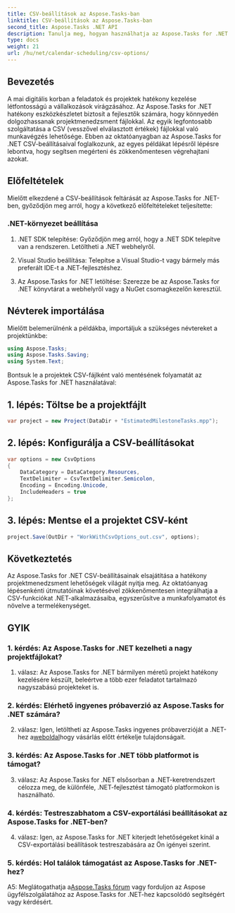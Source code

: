 ```yaml
---
title: CSV-beállítások az Aspose.Tasks-ban
linktitle: CSV-beállítások az Aspose.Tasks-ban
second_title: Aspose.Tasks .NET API
description: Tanulja meg, hogyan használhatja az Aspose.Tasks for .NET alkalmazást a CSV-fájlokkal való hatékony munkavégzéshez, így könnyedén fejlesztheti projektkezelési képességeit.
type: docs
weight: 21
url: /hu/net/calendar-scheduling/csv-options/
---
```

## Bevezetés

A mai digitális korban a feladatok és projektek hatékony kezelése létfontosságú a vállalkozások virágzásához. Az Aspose.Tasks for .NET hatékony eszközkészletet biztosít a fejlesztők számára, hogy könnyedén dolgozhassanak projektmenedzsment fájlokkal. Az egyik legfontosabb szolgáltatása a CSV (vesszővel elválasztott értékek) fájlokkal való munkavégzés lehetősége. Ebben az oktatóanyagban az Aspose.Tasks for .NET CSV-beállításaival foglalkozunk, az egyes példákat lépésről lépésre lebontva, hogy segítsen megérteni és zökkenőmentesen végrehajtani azokat.

## Előfeltételek

Mielőtt elkezdené a CSV-beállítások feltárását az Aspose.Tasks for .NET-ben, győződjön meg arról, hogy a következő előfeltételeket teljesítette:

### .NET-környezet beállítása

1. .NET SDK telepítése: Győződjön meg arról, hogy a .NET SDK telepítve van a rendszeren. Letöltheti a .NET webhelyről.

2. Visual Studio beállítása: Telepítse a Visual Studio-t vagy bármely más preferált IDE-t a .NET-fejlesztéshez.

3. Az Aspose.Tasks for .NET letöltése: Szerezze be az Aspose.Tasks for .NET könyvtárat a webhelyről vagy a NuGet csomagkezelőn keresztül.

## Névterek importálása

Mielőtt belemerülnénk a példákba, importáljuk a szükséges névtereket a projektünkbe:

```csharp
using Aspose.Tasks;
using Aspose.Tasks.Saving;
using System.Text;
```

Bontsuk le a projektek CSV-fájlként való mentésének folyamatát az Aspose.Tasks for .NET használatával:

## 1. lépés: Töltse be a projektfájlt

```csharp
var project = new Project(DataDir + "EstimatedMilestoneTasks.mpp");
```

## 2. lépés: Konfigurálja a CSV-beállításokat

```csharp
var options = new CsvOptions
{
    DataCategory = DataCategory.Resources,
    TextDelimiter = CsvTextDelimiter.Semicolon,
    Encoding = Encoding.Unicode,
    IncludeHeaders = true
};
```

## 3. lépés: Mentse el a projektet CSV-ként

```csharp
project.Save(OutDir + "WorkWithCsvOptions_out.csv", options);
```

## Következtetés

Az Aspose.Tasks for .NET CSV-beállításainak elsajátítása a hatékony projektmenedzsment lehetőségek világát nyitja meg. Az oktatóanyag lépésenkénti útmutatóinak követésével zökkenőmentesen integrálhatja a CSV-funkciókat .NET-alkalmazásaiba, egyszerűsítve a munkafolyamatot és növelve a termelékenységet.

## GYIK

### 1. kérdés: Az Aspose.Tasks for .NET kezelheti a nagy projektfájlokat?

1. válasz: Az Aspose.Tasks for .NET bármilyen méretű projekt hatékony kezelésére készült, beleértve a több ezer feladatot tartalmazó nagyszabású projekteket is.

### 2. kérdés: Elérhető ingyenes próbaverzió az Aspose.Tasks for .NET számára?

 2. válasz: Igen, letöltheti az Aspose.Tasks ingyenes próbaverzióját a .NET-hez a[weboldal](https://releases.aspose.com/tasks/net/)hogy vásárlás előtt értékelje tulajdonságait.

### 3. kérdés: Az Aspose.Tasks for .NET több platformot is támogat?

3. válasz: Az Aspose.Tasks for .NET elsősorban a .NET-keretrendszert célozza meg, de különféle, .NET-fejlesztést támogató platformokon is használható.

### 4. kérdés: Testreszabhatom a CSV-exportálási beállításokat az Aspose.Tasks for .NET-ben?

4. válasz: Igen, az Aspose.Tasks for .NET kiterjedt lehetőségeket kínál a CSV-exportálási beállítások testreszabására az Ön igényei szerint.

### 5. kérdés: Hol találok támogatást az Aspose.Tasks for .NET-hez?

 A5: Meglátogathatja a[Aspose.Tasks fórum](https://forum.aspose.com/c/tasks/15) vagy forduljon az Aspose ügyfélszolgálatához az Aspose.Tasks for .NET-hez kapcsolódó segítségért vagy kérdésért.